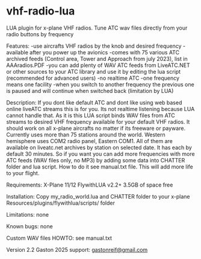 # vhf-radio-lua
LUA plugin for x-plane VHF radios. 
Tune ATC wav files directly from your radio buttons by frequency

Features:
-use aircrafts VHF radios by the knob and desired frequency
-available after you power up the avionics
-comes with 75 various ATC archived feeds (Control area, Tower and Approach from july 2023), list in AAAradios.PDF
-you can add plenty of WAV ATC feeds from LiveATC.NET or other sources to your ATC library and use it by
 editing the lua script (recommended for advanced users)
-no realtime ATC
-one frequency means one facility
-when you switch to another frequency the previous one is paused and will continue when switched back
 (limitation by LUA)

Description:
If you dont like default ATC and dont like using web based online liveATC streams this is for you.
Its not realtime listening because LUA cannot handle that.
As it is this LUA script binds WAV files from ATC streams to desired VHF frequency available for your default VHF
radios. It should work on all x-plane aircrafts no matter if its freeware or payware.
Currently uses more than 75 stations around the world. Western hemisphere uses COM2 radio panel, Eastern COM1.
All of them are available on liveatc.net archives by station on selected date. It has each by default 30 minutes.
So if you want you can add more frequencies with more ATC feeds (WAV files only, no MP3) by adding some data
into CHATTER folder and lua script. How to do it see manual.txt file.
This will add more life to your flight.


Requirements:
X-Plane 11/12
FlywithLUA v2.2+
3.5GB of space free


Installation:
Copy my_radio_world.lua and CHATTER folder to your x-plane Resources/plugins/flywithlua/scripts/ folder


Limitations:
none


Known bugs:
none

Custom WAV files HOWTO:
see manual.txt

Version 2.2
Gaston 2025
support:
gastonreif@gmail.com



